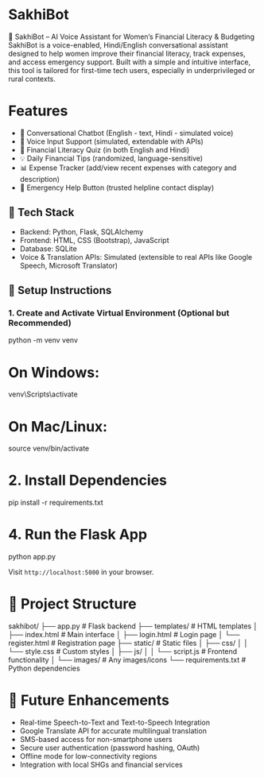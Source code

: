 # SakhiBot
🌸 SakhiBot – AI Voice Assistant for Women’s Financial Literacy & Budgeting
SakhiBot is a voice-enabled, Hindi/English conversational assistant designed to help women improve their financial literacy, track expenses, and access emergency support. Built with a simple and intuitive interface, this tool is tailored for first-time tech users, especially in underprivileged or rural contexts.

# Features
- 💬 Conversational Chatbot (English - text, Hindi - simulated voice)
- 🎤 Voice Input Support (simulated, extendable with APIs)
- 🧠 Financial Literacy Quiz (in both English and Hindi)
- 💡 Daily Financial Tips (randomized, language-sensitive)
- 📊 Expense Tracker (add/view recent expenses with category and description)
- 🚨 Emergency Help Button (trusted helpline contact display)

## 🧩 Tech Stack
- Backend: Python, Flask, SQLAlchemy
- Frontend: HTML, CSS (Bootstrap), JavaScript
- Database: SQLite
- Voice & Translation APIs: Simulated (extensible to real APIs like Google Speech, Microsoft Translator)

## 🔧 Setup Instructions

### 1. Create and Activate Virtual Environment (Optional but Recommended)
python -m venv venv
# On Windows:
venv\Scripts\activate
# On Mac/Linux:
source venv/bin/activate

# 2. Install Dependencies
pip install -r requirements.txt

# 4. Run the Flask App
python app.py

Visit `http://localhost:5000` in your browser.

# 📁 Project Structure
sakhibot/
├── app.py                  # Flask backend
├── templates/              # HTML templates
│   ├── index.html          # Main interface
│   ├── login.html          # Login page
│   └── register.html       # Registration page
├── static/                 # Static files
│   ├── css/
│   │   └── style.css       # Custom styles
│   ├── js/
│   │   └── script.js       # Frontend functionality
│   └── images/             # Any images/icons
└── requirements.txt        # Python dependencies

# 🚀 Future Enhancements

- Real-time Speech-to-Text and Text-to-Speech Integration
- Google Translate API for accurate multilingual translation
- SMS-based access for non-smartphone users
- Secure user authentication (password hashing, OAuth)
- Offline mode for low-connectivity regions
- Integration with local SHGs and financial services







